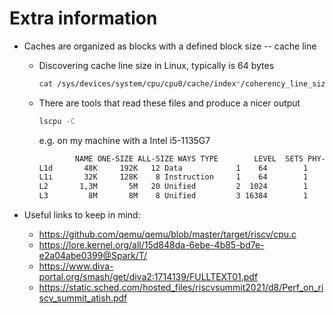 # Extra information

* Caches are organized as blocks with a defined block size -- cache line
    * Discovering cache line size in Linux, typically is 64 bytes
        ```sh
        cat /sys/devices/system/cpu/cpu0/cache/index*/coherency_line_size
        ```
    * There are tools that read these files and produce a nicer output
        ```sh
        lscpu -C
        ```
        e.g. on my machine with a Intel i5-1135G7
        ```txt
                NAME ONE-SIZE ALL-SIZE WAYS TYPE        LEVEL  SETS PHY-LINE COHERENCY-SIZE
        L1d       48K     192K   12 Data            1    64        1             64
        L1i       32K     128K    8 Instruction     1    64        1             64
        L2       1,3M       5M   20 Unified         2  1024        1             64
        L3         8M       8M    8 Unified         3 16384        1             64
        ```

* Useful links to keep in mind:
   * https://github.com/qemu/qemu/blob/master/target/riscv/cpu.c
   * https://lore.kernel.org/all/15d848da-6ebe-4b85-bd7e-e2a04abe0399@Spark/T/
   * https://www.diva-portal.org/smash/get/diva2:1714139/FULLTEXT01.pdf
   * https://static.sched.com/hosted_files/riscvsummit2021/d8/Perf_on_riscv_summit_atish.pdf
